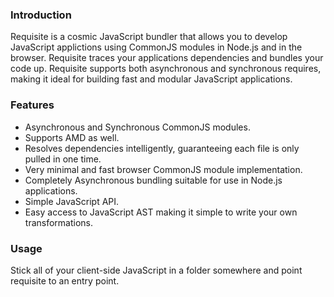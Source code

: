 ### Introduction

Requisite is a cosmic JavaScript bundler that allows you to develop JavaScript applictions using CommonJS modules in Node.js and in the browser. Requisite traces your applications dependencies and bundles your code up. Requisite supports both asynchronous and synchronous requires, making it ideal for building fast and modular JavaScript applications.

### Features

- Asynchronous and Synchronous CommonJS modules.
- Supports AMD as well.
- Resolves dependencies intelligently, guaranteeing each file is only pulled in one time.
- Very minimal and fast browser CommonJS module implementation.
- Completely Asynchronous bundling suitable for use in Node.js applications.
- Simple JavaScript API.
- Easy access to JavaScript AST making it simple to write your own transformations.

### Usage

Stick all of your client-side JavaScript in a folder somewhere and point requisite to an entry point.
